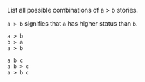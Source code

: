 List all possible combinations of a > b stories.

`a > b` signifies that `a` has higher status than `b`.

    a > b
    b > a
    a > b

    a b c
    a b > c
    a > b c
